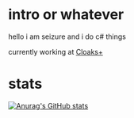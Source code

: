 
# intro or whatever

hello i am seizure and i do c# things

currently working at [Cloaks+](https://github.com/cloaksplus)

# stats
[![Anurag's GitHub stats](https://github-readme-stats.vercel.app/api?username=SeizureSaladd&show_icons=true&theme=dark)](https://github.com/anuraghazra/github-readme-stats)

